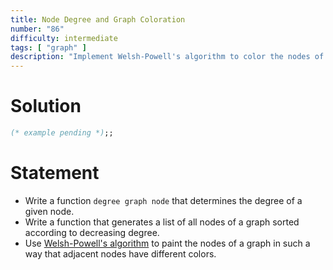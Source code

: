 ```yaml
---
title: Node Degree and Graph Coloration
number: "86"
difficulty: intermediate
tags: [ "graph" ]
description: "Implement Welsh-Powell's algorithm to color the nodes of a graph so that adjacent nodes have different colors."
---
```


# Solution

```ocaml
(* example pending *);;
```

# Statement

* Write a function `degree graph node` that determines the degree of a
 given node.
* Write a function that generates a list of all nodes of a graph
 sorted according to decreasing degree.
* Use [Welsh-Powell&#39;s
 algorithm](http://en.wikipedia.org/wiki/Graph_coloring#Greedy_coloring)
 to paint the nodes of a graph in such a way that adjacent nodes have
 different colors.
